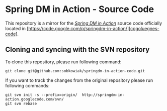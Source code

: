 # Spring DM in Action - Source Code

This repository is a mirror for the [*Spring DM in Action*][cogoluegnes] source code officially located in [https://code.google.com/p/springdm-in-action/][cogoluegnes-code].

## Cloning and syncing with the SVN repository

To clone this repository, please run following command:
   
    git clone git@github.com:sobkowiak/springdm-in-action-code.git

If you want to track the changes from the original repository please run following commands:
   
    git svn init -s --prefix=origin/  http://springdm-in-action.googlecode.com/svn/
    git svn rebase


[cogoluegnes]: http://www.manning.com/cogoluegnes/
[cogoluegnes-code]: https://code.google.com/p/springdm-in-action/
